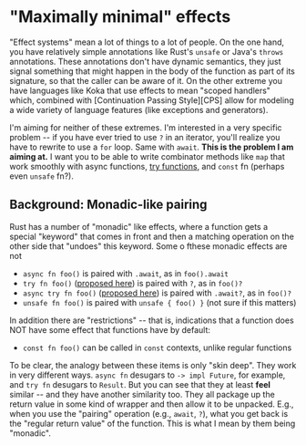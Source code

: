 # "Maximally minimal" effects

"Effect systems" mean a lot of things to a lot of people. On the one hand, you have relatively simple annotations like Rust's `unsafe` or Java's `throws` annotations. These annotations don't have dynamic semantics, they just signal something that might happen in the body of the function as part of its signature, so that the caller can be aware of it. On the other extreme you have languages like Koka that use effects to mean "scoped handlers" which, combined with [Continuation Passing Style][CPS] allow for modeling a wide variety of language features (like exceptions and generators). 

I'm aiming for neither of these extremes. I'm interested in a very specific problem -- if you have ever tried to use `?` in an iterator, you'll realize you have to rewrite to use a `for` loop. Same with `await`. **This is the problem I am aiming at.** I want you to be able to write combinator methods like `map` that work smoothly with async functions, [try functions](./try.md), and `const` fn (perhaps even `unsafe` fn?).

## Background: Monadic-like pairing

Rust has a number of "monadic" like effects, where a function gets a special "keyword" that comes in front and then a matching operation on the other side that "undoes" this keyword. Some o fthese monadic effects are not

* `async fn foo()` is paired with `.await`, as in `foo().await`
* `try fn foo()` ([proposed here](./try.md)) is paired with `?`, as in `foo()?`
* `async try fn foo()` ([proposed here](./async_try.md)) is paired with `.await?`, as in `foo()?`
* `unsafe fn foo()` is paired with `unsafe { foo() }` (not sure if this matters)

In addition there are "restrictions" -- that is, indications that a function does NOT have some effect that functions have by default:

* `const fn foo()` can be called in `const` contexts, unlike regular functions

To be clear, the analogy between these items is only "skin deep". They work in very different ways. `async fn` desugars to `-> impl Future`, for example, and `try fn` desugars to `Result`. But you can see that they at least **feel** similar -- and they have another similarity too. They all package up the return value in some kind of wrapper and then allow it to be unpacked. E.g., when you use the "pairing" operation (e.g., `await`, `?`), what you get back is the "regular return value" of the function. This is what I mean by them being "monadic".